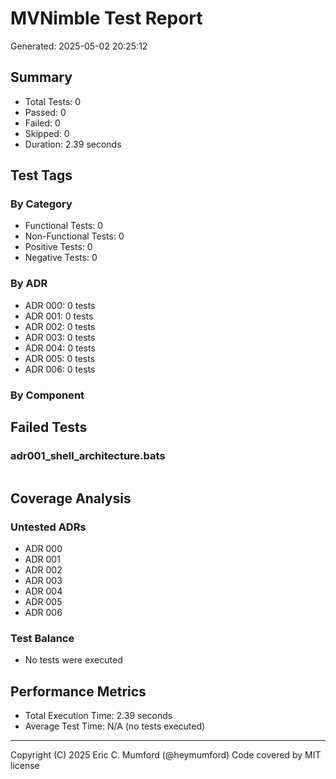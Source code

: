 # MVNimble Test Report

Generated: 2025-05-02 20:25:12

## Summary

* Total Tests: 0
* Passed: 0
* Failed: 0
* Skipped: 0
* Duration: 2.39 seconds

## Test Tags

### By Category

* Functional Tests: 0
* Non-Functional Tests: 0
* Positive Tests: 0
* Negative Tests: 0

### By ADR

* ADR 000: 0 tests
* ADR 001: 0 tests
* ADR 002: 0 tests
* ADR 003: 0 tests
* ADR 004: 0 tests
* ADR 005: 0 tests
* ADR 006: 0 tests

### By Component


## Failed Tests

### adr001_shell_architecture.bats

```
```

## Coverage Analysis

### Untested ADRs

* ADR 000
* ADR 001
* ADR 002
* ADR 003
* ADR 004
* ADR 005
* ADR 006

### Test Balance

* No tests were executed

## Performance Metrics

* Total Execution Time: 2.39 seconds
* Average Test Time: N/A (no tests executed)



---
Copyright (C) 2025 Eric C. Mumford (@heymumford) Code covered by MIT license
